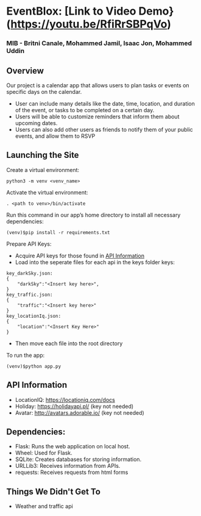 # EventBlox: [Link to Video Demo}(https://youtu.be/RfiRrSBPqVo)
### MIB - Britni Canale, Mohammed Jamil, Isaac Jon, Mohammed Uddin

## Overview
Our project is a calendar app that allows users to plan tasks or events on specific days on the calendar. 
- User can include many details like the date, time, location, and duration of the event, or tasks to be completed on a certain day. 
- Users will be able to customize reminders that inform them about upcoming dates. 
- Users can also add other users as friends to notify them of your public events, and allow them to RSVP

## Launching the Site
Create a virtual environment:
```
python3 -m venv <venv_name>
```

Activate the virtual environment:
```
. <path to venv>/bin/activate
```

Run this command in our app’s home directory to install all necessary dependencies:
```
(venv)$pip install -r requirements.txt
```

Prepare API Keys:
- Acquire API keys for those found in [API Information](#API-Information)
- Load into the seperate files for each api in the keys folder keys:

```
key_darkSky.json:
{
    "darkSky":"<Insert key here>",
}
key_traffic.json:
{
    "traffic":"<Insert key here>"
}
key_locationIq.json:
{
    "location":"<Insert Key Here>"
}
```
- Then move each file into the root directory



To run the app: 
```
(venv)$python app.py
```

## API Information
- LocationIQ: https://locationiq.com/docs
- Holiday: https://holidayapi.pl/ (key not needed)
- Avatar: http://avatars.adorable.io/ (key not needed)

## Dependencies: 
- Flask: Runs the web application on local host.
- Wheel: Used for Flask.
- SQLite: Creates databases for storing information.
- URLLib3: Receives information from APIs.
- requests: Receives requests from html forms

## Things We Didn't Get To
- Weather and traffic api

